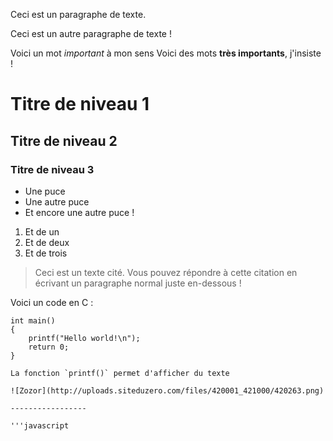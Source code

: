 Ceci est un paragraphe de texte.

Ceci est un autre paragraphe de texte !

Voici un mot *important* à mon sens
Voici des mots **très importants**, j'insiste !

# Titre de niveau 1

## Titre de niveau 2

### Titre de niveau 3

* Une puce
* Une autre puce
* Et encore une autre puce !

1. Et de un
2. Et de deux
3. Et de trois

> Ceci est un texte cité. Vous pouvez répondre
> à cette citation en écrivant un paragraphe
> normal juste en-dessous !

Voici un code en C :

    int main()
    {
        printf("Hello world!\n");
        return 0;
    }
    
    La fonction `printf()` permet d'afficher du texte
    
    ![Zozor](http://uploads.siteduzero.com/files/420001_421000/420263.png)
    
    -----------------
    
    '''javascript
